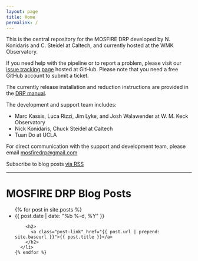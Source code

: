```yaml
---
layout: page
title: Home
permalink: /
---
```


This is the central repository for the MOSFIRE DRP developed by N. Konidaris and C. Steidel at Caltech, and currently hosted at the WMK Observatory.

If you need help with the pipeline or to report a problem, please visit our [issue tracking page](https://github.com/Keck-DataReductionPipelines/MosfireDRP/issues) hosted at GitHub. Please note that you need a free GitHub account to submit a ticket.

The currently release installation and reduction instructions are provided in the [DRP manual](manual).

The development and support team includes:

* Marc Kassis, Luca Rizzi, Jim Lyke, and Josh Walawender at W. M. Keck Observatory
* Nick Konidaris, Chuck Steidel at Caltech
* Tuan Do at UCLA

For direct communication with the support and development team, please email [mosfiredrp@gmail.com](mailto:mosfiredrp@gmail.com)

<p class="rss-subscribe">Subscribe to blog posts <a href="{{ "/feed.xml" | prepend: site.baseurl }}">via RSS</a></p>

<hr>

# MOSFIRE DRP Blog Posts

  <ul class="post-list">
    {% for post in site.posts %}
      <li>
        <span class="post-meta">{{ post.date | date: "%b %-d, %Y" }}</span>

        <h2>
          <a class="post-link" href="{{ post.url | prepend: site.baseurl }}">{{ post.title }}</a>
        </h2>
      </li>
    {% endfor %}
  </ul>

